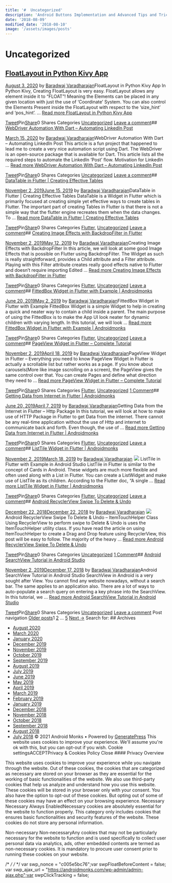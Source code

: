 ```yaml
---
title: '#  Uncategorized'
description: 'Android Buttons Implementation and Advanced Tips and Tricks Uncategorized - Buttons in Android - OverView and Implementation Android Monks'
date: '2018-08-09'
modified_date: '2018-08-10'
image: '/assets/images/posts'
---
```

#  Uncategorized

## [FloatLayout in Python Kivy App](https://androidmonks.com/floatlayout-in-python-kivy-app/)

 [August 3, 2020](https://androidmonks.com/floatlayout-in-python-kivy-app/ "4:55 pm") by [Baradwaj Varadharajan](https://androidmonks.com/author/admin/ "View all posts by Baradwaj Varadharajan")FloatLayout in Python Kivy App In Python Kivy, Creating FloatLayout is very easy. FloatLayout allows any element inside it to “FLOAT”! Meaning the Elements can be placed in any given location with just the use of ‘Coordinate’ System. You can also control the Elements Present inside the FloatLayout with respect to the ‘size\_hint’ and ‘pos\_hint’. … [Read more FloatLayout in Python Kivy App](https://androidmonks.com/floatlayout-in-python-kivy-app/ "FloatLayout in Python Kivy App")

[Tweet](https://twitter.com/intent/tweet?text=FloatLayout+in+Python+Kivy+App&url=https%3A%2F%2Fandroidmonks.com%2Ffloatlayout-in-python-kivy-app%2F)Pin[Share](https://www.facebook.com/share.php?u=https%3A%2F%2Fandroidmonks.com%2Ffloatlayout-in-python-kivy-app%2F)0 Shares Categories [Uncategorized](https://androidmonks.com/category/uncategorized/) [Leave a comment](https://androidmonks.com/floatlayout-in-python-kivy-app/#respond)## [WebDriver Automation With Dart – Automating LinkedIn Post](https://androidmonks.com/dart-webdriver-automation-linkedin/)

 [March 15, 2020](https://androidmonks.com/dart-webdriver-automation-linkedin/ "2:53 pm") by [Baradwaj Varadharajan](https://androidmonks.com/author/admin/ "View all posts by Baradwaj Varadharajan")WebDriver Automation With Dart – Automating LinkedIn Post This article is a fun project that happened to lead me to create a very nice automation script using Dart. The WebDriver is an open-source package that is available for Dart. This article lists all the required steps to automate the LinkedIn ‘Post’ flow. Motivation for LinkedIn … [Read more WebDriver Automation With Dart – Automating LinkedIn Post](https://androidmonks.com/dart-webdriver-automation-linkedin/ "WebDriver Automation With Dart – Automating LinkedIn Post")

[Tweet](https://twitter.com/intent/tweet?text=WebDriver+Automation+With+Dart+-+Automating+LinkedIn+Post&url=https%3A%2F%2Fandroidmonks.com%2Fdart-webdriver-automation-linkedin%2F)Pin[Share](https://www.facebook.com/share.php?u=https%3A%2F%2Fandroidmonks.com%2Fdart-webdriver-automation-linkedin%2F)0 Shares Categories [Uncategorized](https://androidmonks.com/category/uncategorized/) [Leave a comment](https://androidmonks.com/dart-webdriver-automation-linkedin/#respond)## [DataTable in Flutter | Creating Effective Tables](https://androidmonks.com/datatable-flutter/)

 [November 2, 2019June 15, 2019](https://androidmonks.com/datatable-flutter/ "5:30 am") by [Baradwaj Varadharajan](https://androidmonks.com/author/admin/ "View all posts by Baradwaj Varadharajan")DataTable in Flutter | Creating Effective Tables DataTable is a Widget in Flutter which is primarily focused at creating simple yet effective ways to create tables in Flutter. The important part of creating Tables in Flutter is that there is not a simple way that the flutter engine recreates them when the data changes. To … [Read more DataTable in Flutter | Creating Effective Tables](https://androidmonks.com/datatable-flutter/ "DataTable in Flutter | Creating Effective Tables")

[Tweet](https://twitter.com/intent/tweet?text=DataTable+in+Flutter++Creating+Effective+Tables&url=https%3A%2F%2Fandroidmonks.com%2Fdatatable-flutter%2F)Pin[Share](https://www.facebook.com/share.php?u=https%3A%2F%2Fandroidmonks.com%2Fdatatable-flutter%2F)0 Shares Categories [Flutter](https://androidmonks.com/category/flutter/), [Uncategorized](https://androidmonks.com/category/uncategorized/) [Leave a comment](https://androidmonks.com/datatable-flutter/#respond)## [Creating Image Effects with BackdropFilter in Flutter](https://androidmonks.com/backdropfilter-flutter/)

 [November 2, 2019May 12, 2019](https://androidmonks.com/backdropfilter-flutter/ "3:30 pm") by [Baradwaj Varadharajan](https://androidmonks.com/author/admin/ "View all posts by Baradwaj Varadharajan")Creating Image Effects with BackdropFilter In this article, we will look at some good Image Effects that is possible on Flutter using BackdropFilter. The Widget as such is really straightforward, provides a Child attribute and a Filter attribute. Playing with this Filter attribute creates really good effects native to Flutter and doesn’t require importing Edited … [Read more Creating Image Effects with BackdropFilter in Flutter](https://androidmonks.com/backdropfilter-flutter/ "Creating Image Effects with BackdropFilter in Flutter")

[Tweet](https://twitter.com/intent/tweet?text=Creating+Image+Effects+with+BackdropFilter+in+Flutter&url=https%3A%2F%2Fandroidmonks.com%2Fbackdropfilter-flutter%2F)Pin[Share](https://www.facebook.com/share.php?u=https%3A%2F%2Fandroidmonks.com%2Fbackdropfilter-flutter%2F)0 Shares Categories [Flutter](https://androidmonks.com/category/flutter/), [Uncategorized](https://androidmonks.com/category/uncategorized/) [Leave a comment](https://androidmonks.com/backdropfilter-flutter/#respond)## [FittedBox Widget in Flutter with Example | Androidmonks](https://androidmonks.com/fittedbox-widget/)

 [June 20, 2019May 2, 2019](https://androidmonks.com/fittedbox-widget/ "5:05 pm") by [Baradwaj Varadharajan](https://androidmonks.com/author/admin/ "View all posts by Baradwaj Varadharajan")FittedBox Widget in Flutter with Example FittedBox Widget is a simple Widget to help in creating a quick and neater way to contain a child inside a parent. The main purpose of using the FittedBox is to make the App UI look neater for dynamic children with varying length. In this tutorial, we will look … [Read more FittedBox Widget in Flutter with Example | Androidmonks](https://androidmonks.com/fittedbox-widget/ "FittedBox Widget in Flutter with Example | Androidmonks")

[Tweet](https://twitter.com/intent/tweet?text=FittedBox+Widget+in+Flutter+with+Example++Androidmonks&url=https%3A%2F%2Fandroidmonks.com%2Ffittedbox-widget%2F)Pin[Share](https://www.facebook.com/share.php?u=https%3A%2F%2Fandroidmonks.com%2Ffittedbox-widget%2F)0 Shares Categories [Flutter](https://androidmonks.com/category/flutter/), [Uncategorized](https://androidmonks.com/category/uncategorized/) [Leave a comment](https://androidmonks.com/fittedbox-widget/#respond)## [PageView Widget in Flutter – Complete Tutorial](https://androidmonks.com/pageview-flutter/)

 [November 2, 2019April 18, 2019](https://androidmonks.com/pageview-flutter/ "3:30 pm") by [Baradwaj Varadharajan](https://androidmonks.com/author/admin/ "View all posts by Baradwaj Varadharajan")PageView Widget in Flutter – Everything you need to know PageView Widget in Flutter is actually a scrollable list but rather works as a page. If you know about carousels(More like image sscrolling on a screen), the PageView gives the same control over that. You can create Pages and define what direction they need to … [Read more PageView Widget in Flutter – Complete Tutorial](https://androidmonks.com/pageview-flutter/ "PageView Widget in Flutter – Complete Tutorial")

[Tweet](https://twitter.com/intent/tweet?text=PageView+Widget+in+Flutter+-+Complete+Tutorial&url=https%3A%2F%2Fandroidmonks.com%2Fpageview-flutter%2F)Pin[Share](https://www.facebook.com/share.php?u=https%3A%2F%2Fandroidmonks.com%2Fpageview-flutter%2F)0 Shares Categories [Flutter](https://androidmonks.com/category/flutter/), [Uncategorized](https://androidmonks.com/category/uncategorized/) [1 Comment](https://androidmonks.com/pageview-flutter/#comments)## [Getting Data from Internet in Flutter | Androidmonks](https://androidmonks.com/data-from-internet-flutter/)

 [June 20, 2019April 7, 2019](https://androidmonks.com/data-from-internet-flutter/ "3:30 am") by [Baradwaj Varadharajan](https://androidmonks.com/author/admin/ "View all posts by Baradwaj Varadharajan")Getting Data from the Internet in Flutter – Http Package In this tutorial, we will look at how to make use of HTTP Package in Flutter to get Data from the internet. There cannot be any real-time application without the use of Http and internet to communicate back and forth. Even though, the use of … [Read more Getting Data from Internet in Flutter | Androidmonks](https://androidmonks.com/data-from-internet-flutter/ "Getting Data from Internet in Flutter | Androidmonks")

[Tweet](https://twitter.com/intent/tweet?text=Getting+Data+from+Internet+in+Flutter++Androidmonks&url=https%3A%2F%2Fandroidmonks.com%2Fdata-from-internet-flutter%2F)Pin[Share](https://www.facebook.com/share.php?u=https%3A%2F%2Fandroidmonks.com%2Fdata-from-internet-flutter%2F)0 Shares Categories [Flutter](https://androidmonks.com/category/flutter/), [Uncategorized](https://androidmonks.com/category/uncategorized/) [Leave a comment](https://androidmonks.com/data-from-internet-flutter/#respond)## [ListTile Widget in Flutter | Androidmonks](https://androidmonks.com/listtile-widget-flutter/)

 [November 2, 2019March 18, 2019](https://androidmonks.com/listtile-widget-flutter/ "9:30 am") by [Baradwaj Varadharajan](https://androidmonks.com/author/admin/ "View all posts by Baradwaj Varadharajan")  [![](data:image/gif;base64,R0lGODlhAQABAIAAAAAAAP///yH5BAEAAAAALAAAAAABAAEAAAIBRAA7)![](https://androidmonks.com/wp-content/uploads/2019/03/Screen-Shot-2019-03-18-at-4.18.17-PM.png)](https://androidmonks.com/listtile-widget-flutter/) ListTile in Flutter with Example in Android Studio ListTile in Flutter is similar to the concept of Cards in Android. These widgets are much more flexible and often used along with a List in Flutter. You can create a ListWidget and make use of ListTile as its children. According to the Flutter doc, “A single … [Read more ListTile Widget in Flutter | Androidmonks](https://androidmonks.com/listtile-widget-flutter/ "ListTile Widget in Flutter | Androidmonks")

[Tweet](https://twitter.com/intent/tweet?text=ListTile+Widget+in+Flutter++Androidmonks&url=https%3A%2F%2Fandroidmonks.com%2Flisttile-widget-flutter%2F)Pin[Share](https://www.facebook.com/share.php?u=https%3A%2F%2Fandroidmonks.com%2Flisttile-widget-flutter%2F)0 Shares Categories [Flutter](https://androidmonks.com/category/flutter/), [Uncategorized](https://androidmonks.com/category/uncategorized/) [Leave a comment](https://androidmonks.com/listtile-widget-flutter/#respond)## [Android RecyclerView Swipe To Delete & Undo](https://androidmonks.com/recyclerview-swipe-delete-undo/)

 [December 22, 2018December 22, 2018](https://androidmonks.com/recyclerview-swipe-delete-undo/ "8:59 am") by [Baradwaj Varadharajan](https://androidmonks.com/author/admin/ "View all posts by Baradwaj Varadharajan")  [![](data:image/gif;base64,R0lGODlhAQABAIAAAAAAAP///yH5BAEAAAAALAAAAAABAAEAAAIBRAA7)![](https://androidmonks.com/wp-content/uploads/2018/12/Screen-Shot-2018-12-22-at-4.24.59-PM.png)](https://androidmonks.com/recyclerview-swipe-delete-undo/) Android RecyclerView Swipe To Delete & Undo – ItemTouchHelper Class Using RecyclerView to perform swipe to Delete & Undo is uses the ItemTouchHelper utility class. If you have read the article on using ItemTouchHelper to create a Drag and Drop feature using RecyclerView, this post will be easy to follow. The majority of the heavy … [Read more Android RecyclerView Swipe To Delete & Undo](https://androidmonks.com/recyclerview-swipe-delete-undo/ "Android RecyclerView Swipe To Delete & Undo")

[Tweet](https://twitter.com/intent/tweet?text=Android+RecyclerView+Swipe+To+Delete+%26+Undo&url=https%3A%2F%2Fandroidmonks.com%2Frecyclerview-swipe-delete-undo%2F)Pin[Share](https://www.facebook.com/share.php?u=https%3A%2F%2Fandroidmonks.com%2Frecyclerview-swipe-delete-undo%2F)0 Shares Categories [Uncategorized](https://androidmonks.com/category/uncategorized/) [1 Comment](https://androidmonks.com/recyclerview-swipe-delete-undo/#comments)## [Android SearchView Tutorial in Android Studio](https://androidmonks.com/searchview/)

 [November 2, 2019December 17, 2018](https://androidmonks.com/searchview/ "6:33 pm") by [Baradwaj Varadharajan](https://androidmonks.com/author/admin/ "View all posts by Baradwaj Varadharajan")Android SearchView Tutorial in Android Studio SearchView in Android is a very sought after View. You cannot find any website nowadays, without a search bar. The same applies to an application also. There are a lot of ways to auto-populate a search query on entering a key phrase into the SearchView. In this tutorial, we … [Read more Android SearchView Tutorial in Android Studio](https://androidmonks.com/searchview/ "Android SearchView Tutorial in Android Studio")

[Tweet](https://twitter.com/intent/tweet?text=Android+SearchView+Tutorial+in+Android+Studio&url=https%3A%2F%2Fandroidmonks.com%2Fsearchview%2F)Pin[Share](https://www.facebook.com/share.php?u=https%3A%2F%2Fandroidmonks.com%2Fsearchview%2F)0 Shares Categories [Uncategorized](https://androidmonks.com/category/uncategorized/) [Leave a comment](https://androidmonks.com/searchview/#respond) Post navigation [Older posts](https://androidmonks.com/category/uncategorized/page/2/)1 [2](https://androidmonks.com/category/uncategorized/page/2/) … [5](https://androidmonks.com/category/uncategorized/page/5/) [Next →](https://androidmonks.com/category/uncategorized/page/2/)  Search for:   ## Archives

* [August 2020](https://androidmonks.com/2020/08/)
* [March 2020](https://androidmonks.com/2020/03/)
* [January 2020](https://androidmonks.com/2020/01/)
* [December 2019](https://androidmonks.com/2019/12/)
* [November 2019](https://androidmonks.com/2019/11/)
* [October 2019](https://androidmonks.com/2019/10/)
* [September 2019](https://androidmonks.com/2019/09/)
* [August 2019](https://androidmonks.com/2019/08/)
* [July 2019](https://androidmonks.com/2019/07/)
* [June 2019](https://androidmonks.com/2019/06/)
* [May 2019](https://androidmonks.com/2019/05/)
* [April 2019](https://androidmonks.com/2019/04/)
* [March 2019](https://androidmonks.com/2019/03/)
* [February 2019](https://androidmonks.com/2019/02/)
* [January 2019](https://androidmonks.com/2019/01/)
* [December 2018](https://androidmonks.com/2018/12/)
* [November 2018](https://androidmonks.com/2018/11/)
* [October 2018](https://androidmonks.com/2018/10/)
* [September 2018](https://androidmonks.com/2018/09/)
* [August 2018](https://androidmonks.com/2018/08/)
* [July 2018](https://androidmonks.com/2018/07/)
 © 2021 Android Monks • Powered by [GeneratePress](https://generatepress.com) This website uses cookies to improve your experience. We'll assume you're ok with this, but you can opt-out if you wish. Cookie settingsACCEPTPrivacy & Cookies Policy   Close #### Privacy Overview

This website uses cookies to improve your experience while you navigate through the website. Out of these cookies, the cookies that are categorized as necessary are stored on your browser as they are essential for the working of basic functionalities of the website. We also use third-party cookies that help us analyze and understand how you use this website. These cookies will be stored in your browser only with your consent. You also have the option to opt-out of these cookies. But opting out of some of these cookies may have an effect on your browsing experience.  Necessary  Necessary Always EnabledNecessary cookies are absolutely essential for the website to function properly. This category only includes cookies that ensures basic functionalities and security features of the website. These cookies do not store any personal information.

 Non-necessary  Non-necessaryAny cookies that may not be particularly necessary for the website to function and is used specifically to collect user personal data via analytics, ads, other embedded contents are termed as non-necessary cookies. It is mandatory to procure user consent prior to running these cookies on your website.

  /* <![CDATA[ */
var tocplus = {"visibility\_show":"show","visibility\_hide":"hide","width":"Auto"};
/* ]]> */  /* <![CDATA[ */
var socialWarfare = {"addons":[],"post\_id":"2359","variables":{"emphasizeIcons":false,"powered\_by\_toggle":false,"affiliate\_link":"https:\/\/warfareplugins.com"},"floatBeforeContent":""};
/* ]]> */       var swp\_nonce = "c005e5bc76";var swpFloatBeforeContent = false; var swp\_ajax\_url = "https://androidmonks.com/wp-admin/admin-ajax.php";var swpClickTracking = false; 